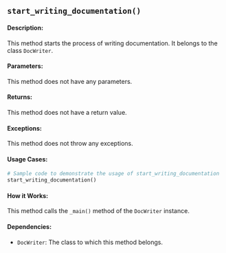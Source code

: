## `start_writing_documentation()`

#### Description:
This method starts the process of writing documentation. It belongs to the class `DocWriter`.

#### Parameters:
This method does not have any parameters.

#### Returns:
This method does not have a return value.

#### Exceptions:
This method does not throw any exceptions.

#### Usage Cases:

```python
# Sample code to demonstrate the usage of start_writing_documentation
start_writing_documentation()
```

#### How it Works:
This method calls the `_main()` method of the `DocWriter` instance.

#### Dependencies:
- `DocWriter`: The class to which this method belongs.